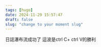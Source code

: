 ```yaml
---
tags: [hugo]
date: 2024-11-29 15:57:47
draft: false
slug: "change to your moment slug"
---
```

日誌瀑布流成功了
這波是ctrl C+ ctrl V的勝利